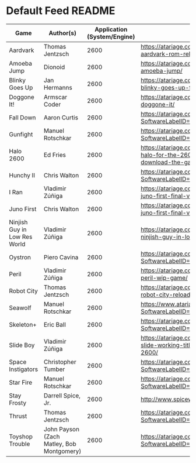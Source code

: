 # Default Feed README

| Game | Author(s)  | Application<br>(System/Engine) | Site |
|---|---|---|---|
| Aardvark | Thomas Jentzsch | 2600 | https://atariage.com/forums/topic/319647-aardvark-rom-release/ | 2600 |
| Amoeba Jump | Dionoid | 2600 | https://atariage.com/forums/topic/280211-amoeba-jump/ |
| Blinky Goes Up | Jan Hermanns | 2600 | https://atariage.com/forums/topic/193297-blinky-goes-up-formerly-giana-bros/ |
| Doggone It! | Armscar Coder | 2600 | https://atariage.com/forums/topic/308520-doggone-it/ |
| Fall Down | Aaron Curtis | 2600 | https://atariage.com/software_page.php?SoftwareLabelID=2722 |
| Gunfight | Manuel Rotschkar | 2600 | https://atariage.com/software_page.php?SoftwareLabelID=1627 |
| Halo 2600 | Ed Fries | 2600 | https://atariage.com/forums/topic/166916-halo-for-the-2600-released-at-cge-download-the-game-here/ |
| Hunchy II | Chris Walton | 2600 | https://atariage.com/software_page.php?SoftwareLabelID=2729 |
| I Ran | Vladimir Zúñiga | 2600 | https://atariage.com/forums/topic/125269-juno-first-final-version-atari-2600/ |
| Juno First | Chris Walton | 2600 | https://atariage.com/forums/topic/125269-juno-first-final-version-atari-2600/ |
| Ninjish Guy in Low Res World | Vladimir Zúñiga | 2600 | https://atariage.com/forums/topic/291040-ninjish-guy-in-low-res-world/ |
| Oystron | Piero Cavina | 2600 | https://atariage.com/software_page.php?SoftwareLabelID=869 |
| Peril | Vladimir Zúñiga | 2600 | https://atariage.com/forums/topic/284157-peril-wip-game/ |
| Robot City | Thomas Jentzsch | 2600 | https://atariage.com/forums/topic/298342-robot-city-reloaded/ |
| Seawolf | Manuel Rotschkar | 2600 | https://www.atariage.com/software_page.php?SoftwareLabelID=2696 |
| Skeleton+ | 	Eric Ball | 2600 | https://atariage.com/software_page.php?SoftwareLabelID=2381 |
| Slide Boy | Vladimir Zúñiga | 2600 | https://atariage.com/forums/topic/316806-slide-working-title-new-wip-game-for-2600/ |
| Space Instigators | Christopher Tumber | 2600 | https://atariage.com/software_page.php?SoftwareLabelID=2369 |
| Star Fire | Manuel Rotschkar | 2600 | https://atariage.com/software_page.php?SoftwareLabelID=2385 |
| Stay Frosty | Darrell Spice, Jr. | 2600 | http://www.spiceware.org/atari_stay_frosty.html |
| Thrust | Thomas Jentzsch | 2600 | https://atariage.com/software_page.php?SoftwareLabelID=872 |
| Toyshop Trouble | John Payson (Zach Matley, Bob Montgomery) | 2600 | https://atariage.com/software_page.php?SoftwareLabelID=2787 |

